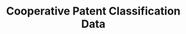 ---
bigquery: https://console.cloud.google.com/bigquery?p=patents-public-data&d=cpc&page=dataset
citation: '“Cooperative Patent Classification” by the EPO and USPTO, for public use. '
contributors: EPO, USPTO
cost: None
description: Cooperative Patent Classification Data contains the scheme and definitions
  of the Cooperative Patent Classification system for classifying patent documents.
  The CPC is the result of a partnership between the EPO and the USPTO in their joint
  effort to develop a common, internationally compatible classification system for
  technical documents, in particular patent publications, which will be used by both
  offices in the patent granting process
documentation: https://www.cooperativepatentclassification.org/cpcSchemeAndDefinitions
last_edit: 04/12/2022, 17:51:58
location: https://www.cooperativepatentclassification.org/index
maintained_by: USPTO, EPO
schema_fields:
- informativeReferences
- title_part
- glossary
- breakdownCode
- titlePart
- notAllocatable
- limitingReferences
- synonyms
- informative_references
- title_full
- application_references
- additional_only
- ipc_concordant
- dateRevised
- applicationReferences
- not_allocatable
- parents
- date_revised
- children
- residualReferences
- symbol
- child_groups
- ipcConcordant
- definition
- titleFull
- childGroups
- sizeCache
- breakdown_code
- level
- limiting_references
- status
- residual_references
shortname: cooperative_patent_classification
tags:
- patents
- science
title: Cooperative Patent Classification Data
uuid: 984374a7-16e9-4b35-9445-458daceb01bf
---